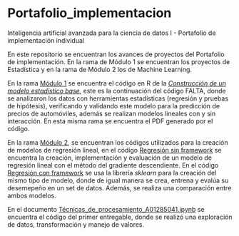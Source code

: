 # Portafolio_implementacion
Inteligencia artificial avanzada para la ciencia de datos I - Portafolio de implementación individual

En este repositorio se encuentran los avances de proyectos del Portafolio de implementación. En la rama de Módulo 1 se encuentran los proyectos de Estadística y en la rama de Módulo 2 los de Machine Learning.

En la rama [Módulo 1](Módulo-1) se encuentra el código en R de la [*Construcción de un modelo estadístico base*](Módulo-1/Construcción_de_un_modelo_estadístico_base.Rmd), este es la continuación del código FALTA, donde se analizaron los datos con herramientas estadísticas (regresión y pruebas de hipótesis), verificando y validando este modelo para la predicción de precios de automóviles, además se realizan modelos lineales con y sin interacción. En esta misma rama se encuentra el PDF generado por el código.

En la rama [Módulo 2](Módulo-2), se encuentran los códigos utilizados para la creación de modelos de regresión lineal, en el código [Regresión sin framework](Módulo-2/Regresión_sin_framework_ipynb) se encuentra la creación, implementación y evaluación de un modelo de regresión lineal con el método del gradiente descendiente. En el código [Regresión con framework](Módulo-2/Regresión_con_framework.ipynb) se usa la librería *sklearn* para la creación del mismo tipo de modelo, donde de igual manera se crea, entrena y evalúa su desemepeño en un set de datos. Además, se realiza una comparación entre ambos modelos. 

En el documento [Técnicas_de_procesamiento_A01285041.ipynb](Técnicas_de_procesamiento_A01285041.ipynb) se encuentra el código del primer entregable, donde se realizó una exploración de datos, transformación y manejo de valores.
